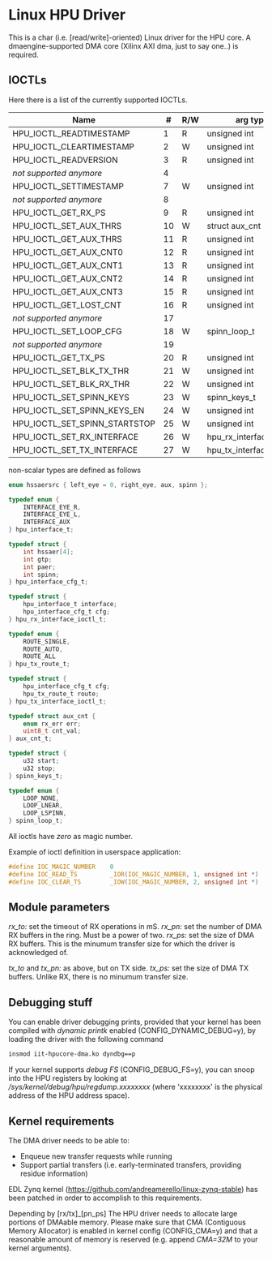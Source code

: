Linux HPU Driver
================

This is a char (i.e. [read/write]-oriented) Linux driver for the HPU core. A dmaengine-supported DMA core (Xilinx AXI dma, just to say one..) is required.

IOCTLs
------

Here there is a list of the currently supported IOCTLs.

| Name                         |# |R/W| arg type               |
|------------------------------|--|---|------------------------|
|HPU_IOCTL_READTIMESTAMP       |1 | R |      unsigned int      |
|HPU_IOCTL_CLEARTIMESTAMP      |2 | W |      unsigned int      |
|HPU_IOCTL_READVERSION         |3 | R |      unsigned int      |
| *not supported anymore*      |4 |   |                        |
|HPU_IOCTL_SETTIMESTAMP        |7 | W |      unsigned int      |
| *not supported anymore*      |8 |   |                        |
|HPU_IOCTL_GET_RX_PS           |9 | R |      unsigned int      |
|HPU_IOCTL_SET_AUX_THRS        |10| W |     struct aux_cnt     |
|HPU_IOCTL_GET_AUX_THRS        |11| R |      unsigned int      |
|HPU_IOCTL_GET_AUX_CNT0        |12| R |      unsigned int      |
|HPU_IOCTL_GET_AUX_CNT1        |13| R |      unsigned int      |
|HPU_IOCTL_GET_AUX_CNT2        |14| R |      unsigned int      |
|HPU_IOCTL_GET_AUX_CNT3        |15| R |      unsigned int      |
|HPU_IOCTL_GET_LOST_CNT        |16| R |      unsigned int      |
| *not supported anymore*      |17|   |                        |
|HPU_IOCTL_SET_LOOP_CFG        |18| W |      spinn_loop_t      |
| *not supported anymore*      |19|   |                        |
|HPU_IOCTL_GET_TX_PS           |20| R |      unsigned int      |
|HPU_IOCTL_SET_BLK_TX_THR      |21| W |      unsigned int      |
|HPU_IOCTL_SET_BLK_RX_THR      |22| W |      unsigned int      |
|HPU_IOCTL_SET_SPINN_KEYS      |23| W |      spinn_keys_t      |
|HPU_IOCTL_SET_SPINN_KEYS_EN   |24| W |      unsigned int      |
|HPU_IOCTL_SET_SPINN_STARTSTOP |25| W |      unsigned int      |
|HPU_IOCTL_SET_RX_INTERFACE    |26| W |hpu_rx_interface_ioctl_t|
|HPU_IOCTL_SET_TX_INTERFACE    |27| W |hpu_tx_interface_ioctl_t|

non-scalar types are defined as follows

```C
enum hssaersrc { left_eye = 0, right_eye, aux, spinn };

typedef enum {
	INTERFACE_EYE_R,
	INTERFACE_EYE_L,
	INTERFACE_AUX
} hpu_interface_t;

typedef struct {
	int hssaer[4];
	int gtp;
	int paer;
	int spinn;
} hpu_interface_cfg_t;

typedef struct {
	hpu_interface_t interface;
	hpu_interface_cfg_t cfg;
} hpu_rx_interface_ioctl_t;

typedef enum {
	ROUTE_SINGLE,
	ROUTE_AUTO,
	ROUTE_ALL
} hpu_tx_route_t;

typedef struct {
	hpu_interface_cfg_t cfg;
	hpu_tx_route_t route;
} hpu_tx_interface_ioctl_t;

typedef struct aux_cnt {
	enum rx_err err;
	uint8_t cnt_val;
} aux_cnt_t;

typedef struct {
	u32 start;
	u32 stop;
} spinn_keys_t;

typedef enum {
	LOOP_NONE,
	LOOP_LNEAR,
	LOOP_LSPINN,
} spinn_loop_t;

```

All ioctls have *zero* as magic number.

Example of ioctl definition in userspace application:

``` C
#define IOC_MAGIC_NUMBER	0
#define IOC_READ_TS			_IOR(IOC_MAGIC_NUMBER, 1, unsigned int *)
#define IOC_CLEAR_TS		_IOW(IOC_MAGIC_NUMBER, 2, unsigned int *)
```

Module parameters
-----------------

*rx_to:* set the timeout of RX operations in mS.
*rx_pn:* set the number of DMA RX buffers in the ring. Must be a power of two.
*rx_ps:* set the size of DMA RX buffers. This is the minumum transfer size for which the driver is acknowledged of.

*tx_to* and *tx_pn:* as above, but on TX side.
*tx_ps:* set the size of DMA TX buffers. Unlike RX, there is no minumum transfer size.

Debugging stuff
---------------

You can enable driver debugging prints, provided that your kernel has been compiled with *dynamic printk* enabled (CONFIG_DYNAMIC_DEBUG=y), by loading the driver with the following command

``` bash
insmod iit-hpucore-dma.ko dyndbg==p
```

If your kernel supports *debug FS* (CONFIG_DEBUG_FS=y), you can snoop into the HPU registers by looking at */sys/kernel/debug/hpu/regdump.xxxxxxxx* (where 'xxxxxxxx' is the physical address of the HPU address space).

Kernel requirements
-------------------

The DMA driver needs to be able to:
- Enqueue new transfer requests while running
- Support partial transfers (i.e. early-terminated transfers, providing residue information)

EDL Zynq kernel (https://github.com/andreamerello/linux-zynq-stable) has been patched in order to accomplish to this requirements.

Depending by [rx/tx]_[pn_ps] The HPU driver needs to allocate large portions of DMAable memory. Please make sure that CMA (Contiguous Memory Allocator) is enabled in kernel config (CONFIG_CMA=y) and that a reasonable amount of memory is reserved (e.g. append *CMA=32M* to your kernel arguments).
